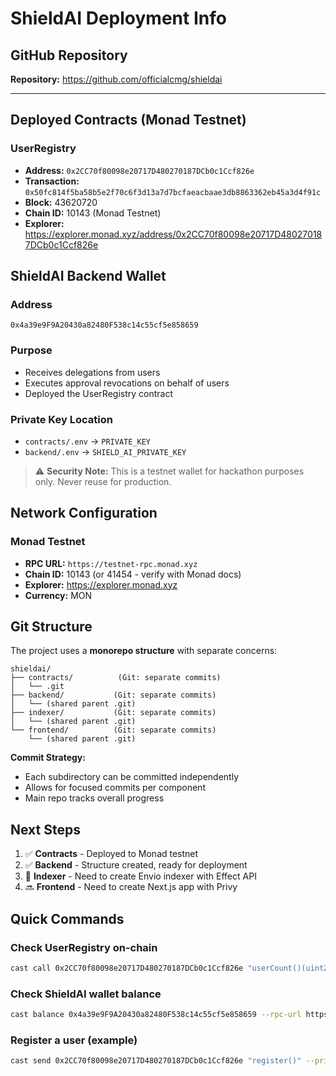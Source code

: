 # ShieldAI Deployment Info

## GitHub Repository

**Repository:** https://github.com/officialcmg/shieldai

---

## Deployed Contracts (Monad Testnet)

### UserRegistry
- **Address:** `0x2CC70f80098e20717D480270187DCb0c1Ccf826e`
- **Transaction:** `0x50fc814f5ba58b5e2f70c6f3d13a7d7bcfaeacbaae3db8863362eb45a3d4f91c`
- **Block:** 43620720
- **Chain ID:** 10143 (Monad Testnet)
- **Explorer:** https://explorer.monad.xyz/address/0x2CC70f80098e20717D480270187DCb0c1Ccf826e

## ShieldAI Backend Wallet

### Address
`0x4a39e9F9A20430a82480F538c14c55cf5e858659`

### Purpose
- Receives delegations from users
- Executes approval revocations on behalf of users
- Deployed the UserRegistry contract

### Private Key Location
- `contracts/.env` → `PRIVATE_KEY`
- `backend/.env` → `SHIELD_AI_PRIVATE_KEY`

> ⚠️ **Security Note:** This is a testnet wallet for hackathon purposes only. Never reuse for production.

## Network Configuration

### Monad Testnet
- **RPC URL:** `https://testnet-rpc.monad.xyz`
- **Chain ID:** 10143 (or 41454 - verify with Monad docs)
- **Explorer:** https://explorer.monad.xyz
- **Currency:** MON

## Git Structure

The project uses a **monorepo structure** with separate concerns:

```
shieldai/
├── contracts/          (Git: separate commits)
│   └── .git
├── backend/           (Git: separate commits)
│   └── (shared parent .git)
├── indexer/           (Git: separate commits)
│   └── (shared parent .git)
└── frontend/          (Git: separate commits)
    └── (shared parent .git)
```

**Commit Strategy:**
- Each subdirectory can be committed independently
- Allows for focused commits per component
- Main repo tracks overall progress

## Next Steps

1. ✅ **Contracts** - Deployed to Monad testnet
2. ✅ **Backend** - Structure created, ready for deployment
3. 🔄 **Indexer** - Need to create Envio indexer with Effect API
4. 🔜 **Frontend** - Need to create Next.js app with Privy

## Quick Commands

### Check UserRegistry on-chain
```bash
cast call 0x2CC70f80098e20717D480270187DCb0c1Ccf826e "userCount()(uint256)" --rpc-url https://testnet-rpc.monad.xyz
```

### Check ShieldAI wallet balance
```bash
cast balance 0x4a39e9F9A20430a82480F538c14c55cf5e858659 --rpc-url https://testnet-rpc.monad.xyz
```

### Register a user (example)
```bash
cast send 0x2CC70f80098e20717D480270187DCb0c1Ccf826e "register()" --private-key $YOUR_PRIVATE_KEY --rpc-url https://testnet-rpc.monad.xyz
```
